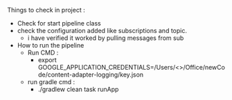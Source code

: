 Things to check in project :
* Check for start pipeline class
* check the configuration added like subscriptions and topic.
    * i have verified it worked by pulling messages from sub
* How to run the pipeline
    * Run CMD :
       * export GOOGLE_APPLICATION_CREDENTIALS=/Users/<>/Office/newCode/content-adapter-logging/key.json
    * run gradle cmd :
      * ./gradlew clean task runApp 
